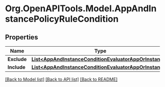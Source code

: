 # Org.OpenAPITools.Model.AppAndInstancePolicyRuleCondition

## Properties

Name | Type | Description | Notes
------------ | ------------- | ------------- | -------------
**Exclude** | [**List&lt;AppAndInstanceConditionEvaluatorAppOrInstance&gt;**](AppAndInstanceConditionEvaluatorAppOrInstance.md) |  | [optional] 
**Include** | [**List&lt;AppAndInstanceConditionEvaluatorAppOrInstance&gt;**](AppAndInstanceConditionEvaluatorAppOrInstance.md) |  | [optional] 

[[Back to Model list]](../README.md#documentation-for-models) [[Back to API list]](../README.md#documentation-for-api-endpoints) [[Back to README]](../README.md)

